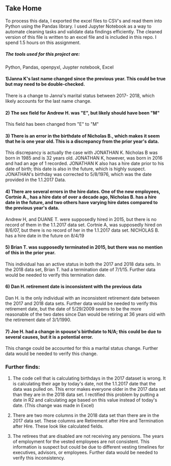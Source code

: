 ## Take Home

To process this data, I exported the excel files to CSV's and read them into Python using the Pandas library. I used Jupyter Notebook as a way to automate cleaning tasks and validate data findings efficiently. The cleaned version of this file is written to an excel file and is included in this repo. 
I spend 1.5 hours on this assignment.

##### The tools used for this project are:
Python, 
Pandas, 
openpyxl,
Juypter notebook,
Excel


#### 1)Janna K's last name changed since the previous year.  This could be true but may need to be double-checked.
There is a change to Janna's marital status between 2017- 2018, which likely accounts for the last name change.


#### 2) The sex field for Andrew H. was "E", but likely should have been "M"
This field has been changed from "E" to "M"

#### 3) There is an error in the birthdate of Nicholas B., which makes it seem that he is one year old.  This is a discrepancy from the prior year's data. 
This discrepancy is actually the case with JONATHAN K. Nicholas B was born in 1985 and is 32 years old. JONATHAN K, however, was born in 2016 and had an age of 1 recorded. JONATHAN K also has a hire date prior to his date of birth; this date is also in the future, which is highly suspect. JONATHAN's birthday was corrected to 5/8/1976, which was the date provided in the 1.1.2017 Data. 

#### 4) There are several errors in the hire dates.  One of the new employees, Cortnie A., has a hire date of over a decade ago, Nicholas B. has a hire date in the future, and two others have varying hire dates compared to the previous year's data.
Andrew H, and DUANE T. were supposedly hired in 2015, but there is no record of them in the 1.1.2017 data set. 
Cortnie A, was supposedly hired on 8/6/07, but there is no record of her in the 1.1.2017 data set. 
NICHOLAS B. has a hire date in the future on 8/4/19

#### 5) Brian T. was supposedly terminated in 2015, but there was no mention of this in the prior year.
This individual has an active status in both the 2017 and 2018 data sets. In the 2018 data set, Brian T. had a termination date of 7/1/15. Further data would be needed to verify this termination date. 

#### 6) Dan H. retirement date is inconsistent with the previous data
Dan H. is the only individual with an inconsistent retirement date between the 2017 and 2018 data sets. Further data would be needed to verify this retirement date, but the date of 5/29/2009 seems to be the more reasonable of the two dates since Dan would be retiring at 36 years old with the retirement date of 3/1/1990. 

#### 7) Joe H. had a change in spouse's birthdate to N/A; this could be due to several causes, but it is a potential error.
This change could be accounted for this a marital status change. Further data would be needed to verify this change. 

### Further finds: 

1)	The code cell that is calculating birthdays in the 2017 dataset is wrong. It is calculating their age by today's date, not the 1.1.2017 date that the data was pulled on. This error makes everyone older in the 2017 data set than they are in the 2018 data set. I rectified this problem by putting a date in R2 and calculating age based on this value instead of today's date. (This change was made in Excel)

2)	There are two more columns in the 2018 data set than there are in the 2017 data set. These columns are Retirement after Hire and Termination after Hire. These look like calculated fields. 

3)	The retirees that are disabled are not receiving any pensions. The years of employment for the vested employees are not consistent. This information is suspect but could be due to different vesting timelines for executives, advisors, or employees. Further data would be needed to verify this inconsistency. 



